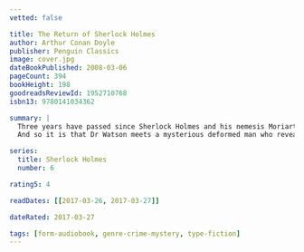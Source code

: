 ```yaml
---
vetted: false

title: The Return of Sherlock Holmes
author: Arthur Conan Doyle
publisher: Penguin Classics
image: cover.jpg
dateBookPublished: 2008-03-06
pageCount: 394
bookHeight: 198
goodreadsReviewId: 1952710768
isbn13: 9780141034362

summary: |
  Three years have passed since Sherlock Holmes and his nemesis Moriarty vanished into the abyss of the Reichenbach falls. In that time the criminals of London have been able to sleep safe in their beds. But with the appearance of a dangerous individual with an air gun, the capital has never been in greater need of its protector.
  And so it is that Dr Watson meets a mysterious deformed man who reveals the truth behind the fateful final conflict between Holmes and Moriarty, and paves the way for the extraordinary return of the world's greatest sleuth in thirteen new tales of mystery and deduction …

series:
  title: Sherlock Holmes
  number: 6

rating5: 4

readDates: [[2017-03-26, 2017-03-27]]

dateRated: 2017-03-27

tags: [form-audiobook, genre-crime-mystery, type-fiction]
---
```

